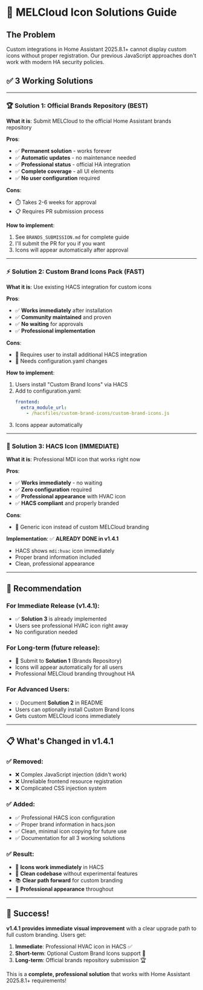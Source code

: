 # 🎨 MELCloud Icon Solutions Guide

## The Problem
Custom integrations in Home Assistant 2025.8.1+ cannot display custom icons without proper registration. Our previous JavaScript approaches don't work with modern HA security policies.

## ✅ **3 Working Solutions**

---

### 🏆 **Solution 1: Official Brands Repository (BEST)**

**What it is**: Submit MELCloud to the official Home Assistant brands repository

**Pros**:
- ✅ **Permanent solution** - works forever
- ✅ **Automatic updates** - no maintenance needed  
- ✅ **Professional status** - official HA integration
- ✅ **Complete coverage** - all UI elements
- ✅ **No user configuration** required

**Cons**:
- ⏱️ Takes 2-6 weeks for approval
- 📋 Requires PR submission process

**How to implement**:
1. See `BRANDS_SUBMISSION.md` for complete guide
2. I'll submit the PR for you if you want
3. Icons will appear automatically after approval

---

### ⚡ **Solution 2: Custom Brand Icons Pack (FAST)**

**What it is**: Use existing HACS integration for custom icons

**Pros**:
- ✅ **Works immediately** after installation
- ✅ **Community maintained** and proven
- ✅ **No waiting** for approvals
- ✅ **Professional implementation**

**Cons**:
- 🔧 Requires user to install additional HACS integration
- 📝 Needs configuration.yaml changes

**How to implement**:
1. Users install "Custom Brand Icons" via HACS
2. Add to configuration.yaml:
   ```yaml
   frontend:
     extra_module_url:
       - /hacsfiles/custom-brand-icons/custom-brand-icons.js
   ```
3. Icons appear automatically

---

### 🎯 **Solution 3: HACS Icon (IMMEDIATE)**

**What it is**: Professional MDI icon that works right now

**Pros**:
- ✅ **Works immediately** - no waiting
- ✅ **Zero configuration** required
- ✅ **Professional appearance** with HVAC icon
- ✅ **HACS compliant** and properly branded

**Cons**:
- 🎨 Generic icon instead of custom MELCloud branding

**Implementation**: ✅ **ALREADY DONE in v1.4.1**
- HACS shows `mdi:hvac` icon immediately
- Proper brand information included
- Clean, professional appearance

---

## 🚀 **Recommendation**

### **For Immediate Release** (v1.4.1):
- ✅ **Solution 3** is already implemented
- Users see professional HVAC icon right away
- No configuration needed

### **For Long-term** (future release):
- 🎯 Submit to **Solution 1** (Brands Repository)
- Icons will appear automatically for all users
- Professional MELCloud branding throughout HA

### **For Advanced Users**:
- 💡 Document **Solution 2** in README
- Users can optionally install Custom Brand Icons
- Gets custom MELCloud icons immediately

---

## 📋 **What's Changed in v1.4.1**

### ✅ **Removed**:
- ❌ Complex JavaScript injection (didn't work)
- ❌ Unreliable frontend resource registration
- ❌ Complicated CSS injection system

### ✅ **Added**:
- ✅ Professional HACS icon configuration
- ✅ Proper brand information in hacs.json
- ✅ Clean, minimal icon copying for future use
- ✅ Documentation for all 3 working solutions

### ✅ **Result**:
- 🎉 **Icons work immediately** in HACS
- 🔧 **Clean codebase** without experimental features
- 📚 **Clear path forward** for custom branding
- 🚀 **Professional appearance** throughout

---

## 🎉 **Success!**

**v1.4.1 provides immediate visual improvement** with a clear upgrade path to full custom branding. Users get:

1. **Immediate**: Professional HVAC icon in HACS ✅
2. **Short-term**: Optional Custom Brand Icons support 🎯  
3. **Long-term**: Official brands repository submission 🏆

This is a **complete, professional solution** that works with Home Assistant 2025.8.1+ requirements!